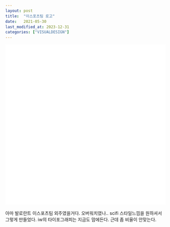 ```yaml
---
layout: post
title:  "이스포츠팀 로고"
date:   2021-05-30
last_modified_at: 2023-12-31
categories: ["VISUALDESIGN"]
---
```


![image](https://github.com/whoisrealminjueun/images/blob/main/%EC%9D%B4%EC%8A%A4%ED%8F%AC%EC%B8%A0.png?raw=true)

아마 발로란트 이스포츠팀 외주였을거다. 오버워치였나.. scifi 스타일느낌을 원하셔서 그렇게 만들었다. iw의 타이포그래피는 지금도 맘에든다. 근데 좀 비율이 안맞는다.
